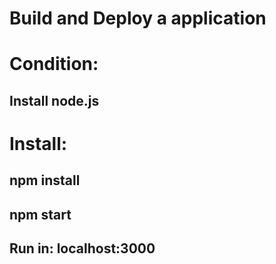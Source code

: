 # Build and Deploy a application
# Condition:
## Install node.js
# Install:
## npm install
## npm start
## Run in: localhost:3000


